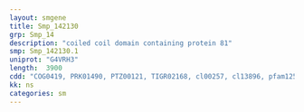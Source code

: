 ```yaml
---
layout: smgene
title: Smp_142130
grp: Smp_14
description: "coiled coil domain containing protein 81"
smp: Smp_142130.1
uniprot: "G4VRH3"
length:  3900
cdd: "COG0419, PRK01490, PTZ00121, TIGR02168, cl00257, cl13896, pfam12516, pfam14908, pfam15558"
kk: ns
categories: sm
---
```

